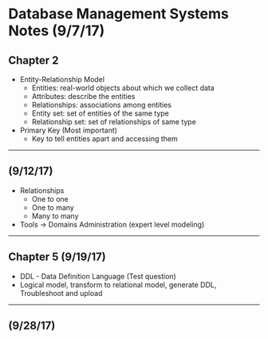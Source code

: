 # Database Management Systems Notes (9/7/17)

Chapter 2
---------
* Entity-Relationship Model
	- Entities: real-world objects about which we collect data
	- Attributes: describe the entities
	- Relationships: associations among entities
	- Entity set: set of entities of the same type
	- Relationship set: set of relationships of same type
* Primary Key (Most important)
	- Key to tell entities apart and accessing them

------------------------------------------
(9/12/17)
------------------------------------------
* Relationships
	- One to one
	- One to many
	- Many to many
* Tools -> Domains Administration (expert level modeling)

------------------------------------------
Chapter 5 (9/19/17)
------------------------------------------
* DDL - Data Definition Language (Test question)
* Logical model, transform to relational model, generate DDL, Troubleshoot and upload
------------------------------------------
(9/28/17)
------------------------------------------
